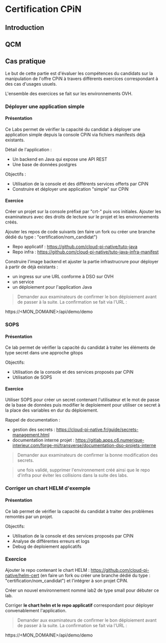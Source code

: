 # Certification CPiN

## Introduction

## QCM

## Cas pratique

Le but de cette partie est d'évaluer les compétences du candidats sur la manipulation de l'offre CPiN à travers différents exercices correspondant à des cas d'usages usuels.

L'ensemble des exercices se fait sur les environnements OVH.

### Déployer une application simple

#### Présentation

Ce Labs permet de vérifier la capacité du candidat à déployer une application simple depuis la console CPiN via fichiers manifests déjà existants.

Détail de l'application :

 - Un backend en Java qui expose une API REST
 - Une base de données postgres

Objectifs :
 - Utilisation de la console et des différents services offerts par CPiN
 - Construire et déployer une application "simple" sur CPiN

#### Exercice

Créer un projet sur la console préfixé par "crt-" puis vos initiales. Ajouter les examinateurs avec des droits de lecture sur le projet et les environnements créés.

Ajouter les repos de code suivants (en faire un fork ou créer une branche dédié du type : "certification/nom_candidat")

 - Repo applicatif : https://github.com/cloud-pi-native/tuto-java
 - Repo infra : https://github.com/cloud-pi-native/tuto-java-infra-manifest

Construire l'image backend et ajuster la partie infrastrucrure pour déployer à partir de déjà existants :
 - un ingress sur une URL conforme à DSO sur OVH
 - un service
 - un déploiement pour l'application Java

> Demander aux examinateurs de confirmer le bon déploiement avant de passer à la suite. La confirmation se fait via l'URL :

https://<MON_DOMAINE>/api/demo/demo

### SOPS

#### Présentation

Ce lab permet de vérifier la capacité du candidat à traiter les éléments de type secret dans une approche gitops

Objectifs:
 - Utilisation de la console et des services proposés par CPiN
 - Utilisation de SOPS

#### Exercice

Utiliser SOPS pour créer un secret contenant l'utilisateur et le mot de passe de la base de données puis modifier le deploiement pour utiliser ce secret à la place des variables en dur du déploiement.

Rappel de documentation : 
 - gestion des secrets : https://cloud-pi-native.fr/guide/secrets-management.html
 - documentation interne projet : https://gitlab.apps.c6.numerique-interieur.com/forge-mi/transverse/documentation-dso-projets-interne

> Demander aux examinateurs de confirmer la bonne modification des secrets. 

> une fois validé, supprimer l'environnement créé ainsi que le repo d'infra pour éviter les collisions dans la suite des labs.

### Corriger un chart HELM d'exemple

#### Présentation

Ce lab permet de vérifier la capacité du candidat à traiter des problèmes remontés par un projet.

Objectifs:
 - Utilisation de la console et des services proposés par CPiN
 - Analyse de différentes erreurs et logs
 - Debug de deploiement applicatifs

### Exercice

Ajouter le repo contenant le chart HELM : https://github.com/cloud-pi-native/helm-cert (en faire un fork ou créer une branche dédié du type : "certification/nom_candidat") et l'intégrer à son projet CPiN.

Créer un nouvel environnement nommé lab2 de type small pour débuter ce lab.

Corriger **le chart helm et le repo applicatif** correspondant pour déployer convenablement l'application.

> Demander aux examinateurs de confirmer le bon déploiement avant de passer à la suite. La confirmation se fait via l'URL :

https://<MON_DOMAINE>/api/demo/demo



